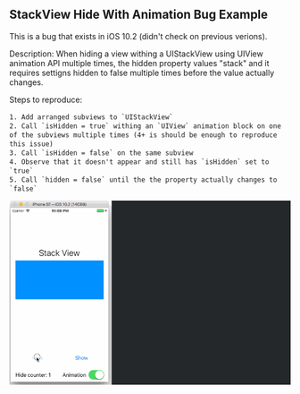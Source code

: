 ## StackView Hide With Animation Bug Example

This is a bug that exists in iOS 10.2 (didn't check on previous verions).

Description:
When hiding a view withing a UIStackView using UIView animation API multiple times, the hidden property values "stack" and it requires settigns hidden to false multiple times before the value actually changes.

Steps to reproduce:
	
    1. Add arranged subviews to `UIStackView`
    2. Call `isHidden = true` withing an `UIView` animation block on one of the subviews multiple times (4+ is should be enough to reproduce this issue)
    3. Call `isHidden = false` on the same subview
    4. Observe that it doesn't appear and still has `isHidden` set to `true`
    5. Call `hidden = false` until the the property actually changes to `false`

![demostration](Demonstration.gif?raw=true)
